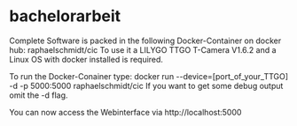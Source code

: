 # bachelorarbeit

Complete Software is packed in the following Docker-Container on docker hub: raphaelschmidt/cic
To use it a LILYGO TTGO T-Camera V1.6.2 and a Linux OS with docker installed is required.

To run the Docker-Conainer type: 
docker run --device=[port_of_your_TTGO] -d -p 5000:5000 raphaelschmidt/cic
If you want to get some debug output omit the -d flag.

You can now access the Webinterface via http://localhost:5000


